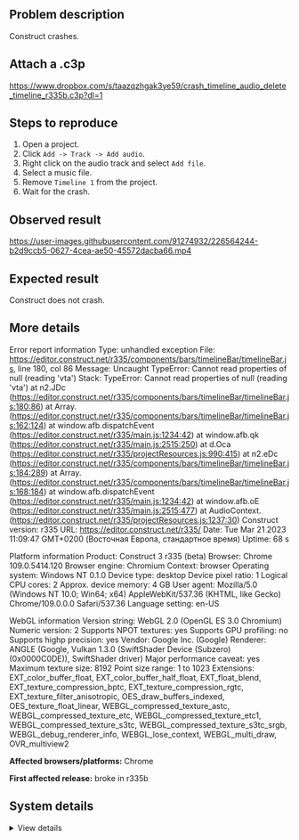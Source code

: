 ## Problem description

Construct crashes.

## Attach a .c3p

https://www.dropbox.com/s/taazqzhgak3ye59/crash_timeline_audio_delete_timeline_r335b.c3p?dl=1

## Steps to reproduce

1. Open a project.
2. Click `Add -> Track -> Add audio`.
3. Right click on the audio track and select `Add file`.
4. Select a music file.
5. Remove `Timeline 1` from the project.
6. Wait for the crash.

## Observed result

https://user-images.githubusercontent.com/91274932/226564244-b2d9ccb5-0627-4cea-ae50-45572dacba66.mp4

## Expected result

Construct does not crash.

## More details

Error report information
Type: unhandled exception
File: https://editor.construct.net/r335/components/bars/timelineBar/timelineBar.js, line 180, col 86
Message: Uncaught TypeError: Cannot read properties of null (reading 'vta')
Stack: TypeError: Cannot read properties of null (reading 'vta') at n2.JDc (https://editor.construct.net/r335/components/bars/timelineBar/timelineBar.js:180:86) at Array. (https://editor.construct.net/r335/components/bars/timelineBar/timelineBar.js:162:124) at window.afb.dispatchEvent (https://editor.construct.net/r335/main.js:1234:42) at window.afb.qk (https://editor.construct.net/r335/main.js:2515:250) at d.Oca (https://editor.construct.net/r335/projectResources.js:990:415) at n2.eDc (https://editor.construct.net/r335/components/bars/timelineBar/timelineBar.js:184:289) at Array. (https://editor.construct.net/r335/components/bars/timelineBar/timelineBar.js:168:184) at window.afb.dispatchEvent (https://editor.construct.net/r335/main.js:1234:42) at window.afb.oE (https://editor.construct.net/r335/main.js:2515:477) at AudioContext. (https://editor.construct.net/r335/projectResources.js:1237:30)
Construct version: r335
URL: https://editor.construct.net/r335/
Date: Tue Mar 21 2023 11:09:47 GMT+0200 (Восточная Европа, стандартное время)
Uptime: 68 s

Platform information
Product: Construct 3 r335 (beta)
Browser: Chrome 109.0.5414.120
Browser engine: Chromium
Context: browser
Operating system: Windows NT 0.1.0
Device type: desktop
Device pixel ratio: 1
Logical CPU cores: 2
Approx. device memory: 4 GB
User agent: Mozilla/5.0 (Windows NT 10.0; Win64; x64) AppleWebKit/537.36 (KHTML, like Gecko) Chrome/109.0.0.0 Safari/537.36
Language setting: en-US

WebGL information
Version string: WebGL 2.0 (OpenGL ES 3.0 Chromium)
Numeric version: 2
Supports NPOT textures: yes
Supports GPU profiling: no
Supports highp precision: yes
Vendor: Google Inc. (Google)
Renderer: ANGLE (Google, Vulkan 1.3.0 (SwiftShader Device (Subzero) (0x0000C0DE)), SwiftShader driver)
Major performance caveat: yes
Maximum texture size: 8192
Point size range: 1 to 1023
Extensions: EXT_color_buffer_float, EXT_color_buffer_half_float, EXT_float_blend, EXT_texture_compression_bptc, EXT_texture_compression_rgtc, EXT_texture_filter_anisotropic, OES_draw_buffers_indexed, OES_texture_float_linear, WEBGL_compressed_texture_astc, WEBGL_compressed_texture_etc, WEBGL_compressed_texture_etc1, WEBGL_compressed_texture_s3tc, WEBGL_compressed_texture_s3tc_srgb, WEBGL_debug_renderer_info, WEBGL_lose_context, WEBGL_multi_draw, OVR_multiview2

**Affected browsers/platforms:** Chrome

**First affected release:** broke in r335b

## System details

<details><summary>View details</summary>

Platform information
Product: Construct 3 r335 (beta)
Browser: Chrome 109.0.5414.120
Browser engine: Chromium
Context: browser
Operating system: Windows NT 0.1.0
Device type: desktop
Device pixel ratio: 1
Logical CPU cores: 2
Approx. device memory: 4 GB
User agent: Mozilla/5.0 (Windows NT 10.0; Win64; x64) AppleWebKit/537.36 (KHTML, like Gecko) Chrome/109.0.0.0 Safari/537.36
Language setting: en-US

Local storage
Storage quota (approx): 59 gb
Storage usage (approx): 203 mb (0.3%)
Persistant storage: No

Browser support notes
This list contains missing features that are not required, but could improve performance or user experience if supported.

UI effects are disabled in settings.
WebGL indicates a major performance caveat. It is probably using software rendering.
WebGL information
Version string: WebGL 2.0 (OpenGL ES 3.0 Chromium)
Numeric version: 2
Supports NPOT textures: yes
Supports GPU profiling: no
Supports highp precision: yes
Vendor: Google Inc. (Google)
Renderer: ANGLE (Google, Vulkan 1.3.0 (SwiftShader Device (Subzero) (0x0000C0DE)), SwiftShader driver)
Major performance caveat: yes
Maximum texture size: 8192
Point size range: 1 to 1023
Extensions:

EXT_color_buffer_float
EXT_color_buffer_half_float
EXT_float_blend
EXT_texture_compression_bptc
EXT_texture_compression_rgtc
EXT_texture_filter_anisotropic
OES_draw_buffers_indexed
OES_texture_float_linear
WEBGL_compressed_texture_astc
WEBGL_compressed_texture_etc
WEBGL_compressed_texture_etc1
WEBGL_compressed_texture_s3tc
WEBGL_compressed_texture_s3tc_srgb
WEBGL_debug_renderer_info
WEBGL_lose_context
WEBGL_multi_draw
OVR_multiview2
Audio information
System sample rate: 48000 Hz
Output channels: 2
Output interpretation: speakers
Supported decode formats:

WebM Opus (audio/webm; codecs=opus)
Ogg Opus (audio/ogg; codecs=opus)
WebM Vorbis (audio/webm; codecs=vorbis)
Ogg Vorbis (audio/ogg; codecs=vorbis)
MPEG-4 AAC (audio/mp4; codecs=mp4a.40.5)
MP3 (audio/mpeg)
FLAC (audio/flac)
PCM WAV (audio/wav; codecs=1)
Supported encode formats:

WebM Opus (audio/webm; codecs=opus)
Video information
Supported decode formats:

WebM AV1 (video/webm; codecs=av01.0.00M.08)
MP4 AV1 (video/mp4; codecs=av01.0.00M.08)
WebM VP9 (video/webm; codecs=vp9)
WebM VP8 (video/webm; codecs=vp8)
Ogg Theora (video/ogg; codecs=theora)
H.264 (video/mp4; codecs=avc1.42E01E)
Supported encode formats:

WebM VP9 (video/webm; codecs=vp9)
WebM VP8 (video/webm; codecs=vp8)

</details>
